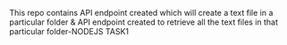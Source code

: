 This repo contains API endpoint created which will create a text file in a particular folder & API endpoint created to retrieve all the text files in that particular folder-NODEJS TASK1
